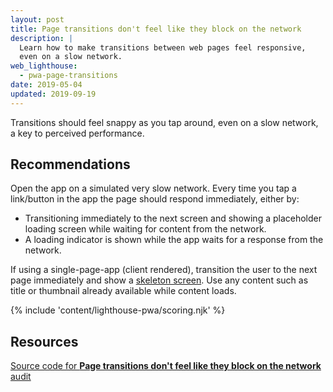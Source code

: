 ```yaml
---
layout: post
title: Page transitions don't feel like they block on the network
description: |
  Learn how to make transitions between web pages feel responsive,
  even on a slow network.
web_lighthouse:
  - pwa-page-transitions
date: 2019-05-04
updated: 2019-09-19
---
```


Transitions should feel snappy as you tap around, even on a slow network,
a key to perceived performance.

## Recommendations

Open the app on a simulated very slow network.
Every time you tap a link/button in the app the page should respond immediately, either by:

- Transitioning immediately to the next screen and showing a placeholder loading screen
while waiting for content from the network.
- A loading indicator is shown while the app waits for a response from the network.

If using a single-page-app (client rendered),
transition the user to the next page immediately and show a
[skeleton screen](http://hannahatkin.com/skeleton-screens/).
Use any content such as title or thumbnail already available while content loads.

{% include 'content/lighthouse-pwa/scoring.njk' %}

## Resources

[Source code for **Page transitions don't feel like they block on the network** audit](https://github.com/GoogleChrome/lighthouse/blob/master/lighthouse-core/audits/manual/pwa-page-transitions.js)

